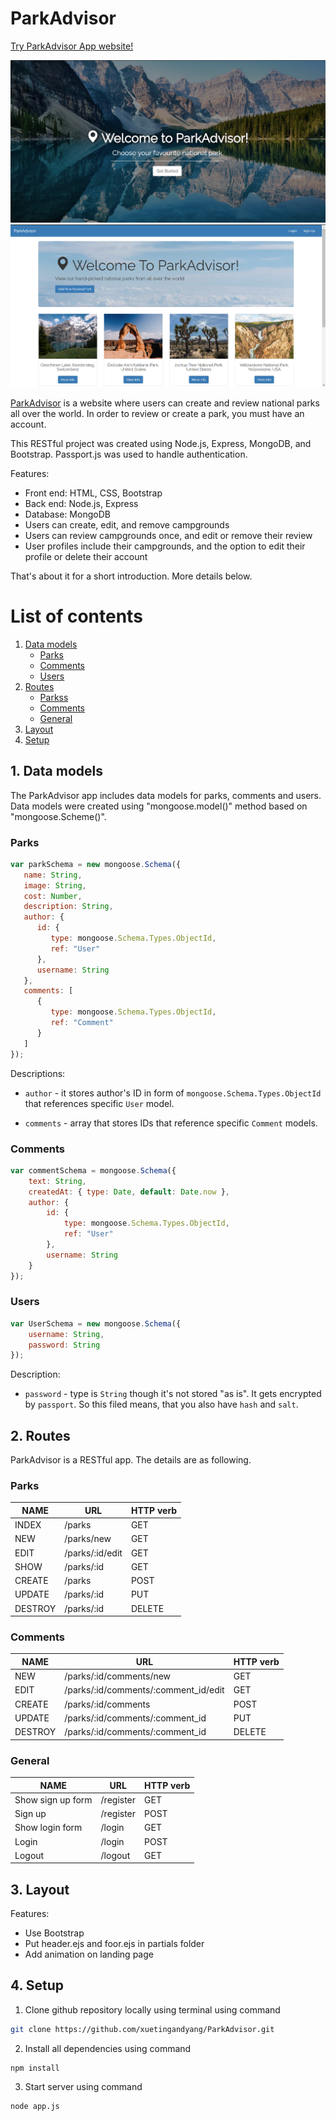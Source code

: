 # ParkAdvisor

[Try ParkAdvisor App website!](https://parkadvisor-shirleyxting.herokuapp.com/)

![Landing page](./pictures/landing.png)
![Home page](./pictures/home.png)


[ParkAdvisor](https://parkadvisor-shirleyxting.herokuapp.com/) is a website where users can create and review national parks all over the world. In order to review or create a park, you must have an account. 

This RESTful project was created using Node.js, Express, MongoDB, and Bootstrap. Passport.js was used to handle authentication.  

Features: 
* Front end: HTML, CSS, Bootstrap
* Back end: Node.js, Express
* Database: MongoDB
* Users can create, edit, and remove campgrounds
* Users can review campgrounds once, and edit or remove their review
* User profiles include their campgrounds, and the option to edit their profile or delete their account

That's about it for a short introduction. More details below.

# List of contents
1. [Data models](#data-models)
    - [Parks](#parks)
    - [Comments](#comments)
    - [Users](#users)
2. [Routes](#routes)
    - [Parkss](#parks-1)
    - [Comments](#comments-1)
    - [General](#general)
3. [Layout](#layout)
4. [Setup](#setup)


## 1. Data models
The ParkAdvisor app includes data models for parks, comments and users. Data models were created using "mongoose.model()" method based on "mongoose.Scheme()".

### Parks
```javascript
var parkSchema = new mongoose.Schema({
   name: String,
   image: String,
   cost: Number,
   description: String,
   author: {
      id: {
         type: mongoose.Schema.Types.ObjectId,
         ref: "User"
      },
      username: String
   },
   comments: [
      {
         type: mongoose.Schema.Types.ObjectId,
         ref: "Comment"
      }
   ]
});
```
Descriptions:
- `author` - it stores author's ID in form of `mongoose.Schema.Types.ObjectId` that references specific `User` model.

- `comments` - array that stores IDs that reference specific `Comment` models.


### Comments
```javascript
var commentSchema = mongoose.Schema({
    text: String,
    createdAt: { type: Date, default: Date.now },
    author: {
        id: {
            type: mongoose.Schema.Types.ObjectId,
            ref: "User"
        },
        username: String
    }
});
```

### Users
```javascript
var UserSchema = new mongoose.Schema({
    username: String,
    password: String
});
```

Description:
- `password` - type is `String` though it's not stored "as is". It gets encrypted by `passport`. So this filed means, that you also have `hash` and `salt`.



## 2. Routes
ParkAdvisor is a RESTful app. The details are as following.

### Parks
NAME | URL | HTTP verb 
-|-|-
INDEX   | /parks            | GET
NEW     | /parks/new        | GET
EDIT    | /parks/:id/edit   | GET
SHOW    | /parks/:id        | GET
CREATE  | /parks            | POST
UPDATE  | /parks/:id        | PUT
DESTROY | /parks/:id        | DELETE

### Comments
NAME | URL | HTTP verb
-|-|-
NEW     | /parks/:id/comments/new               | GET
EDIT    | /parks/:id/comments/:comment_id/edit  | GET
CREATE  | /parks/:id/comments                   | POST
UPDATE  | /parks/:id/comments/:comment_id       | PUT
DESTROY | /parks/:id/comments/:comment_id       | DELETE

### General
NAME | URL | HTTP verb
-|-|-
Show sign up form   | /register | GET
Sign up             | /register | POST
Show login form     | /login    | GET
Login               | /login    | POST
Logout              | /logout   | GET


## 3. Layout

Features:
* Use Bootstrap
* Put header.ejs and foor.ejs in partials folder
* Add animation on landing page


## 4. Setup
 1. Clone github repository locally using terminal using command
 ```bash 
git clone https://github.com/xuetingandyang/ParkAdvisor.git
```
2. Install all dependencies using command
```
npm install
```
3. Start server using command
```bash 
node app.js
```